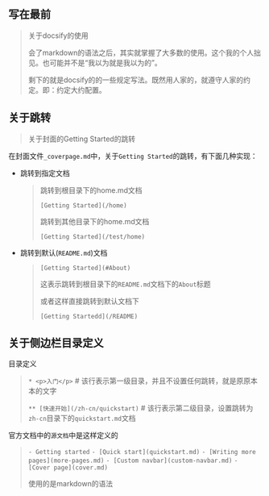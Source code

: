 ## 写在最前

> 关于docsify的使用
>
> 会了markdown的语法之后，其实就掌握了大多数的使用。这个我的个人拙见。也可能并不是“我以为就是我以为的”。
>
> 剩下的就是docsify的的一些规定写法。既然用人家的，就遵守人家的约定。即：约定大约配置。

## 关于跳转

> 关于封面的Getting Started的跳转

在封面文件`_coverpage.md`中，关于`Getting Started`的跳转，有下面几种实现：

- 跳转到指定文档

  > 跳转到根目录下的home.md文档
  >
  > `[Getting Started](/home)`
  >
  > 跳转到其他目录下的home.md文档
  >
  > `[Getting Started](/test/home)`

- 跳转到默认(`README.md`)文档

  > `[Getting Started](#About)`
  >
  > 这表示跳转到根目录下的`README.md`文档下的`About`标题
  >
  > 或者这样直接跳转到默认文档下
  >
  > `[Getting Startedd](/README)`

## 关于侧边栏目录定义

目录定义

> `* <p>入门</p>` # 该行表示第一级目录，并且不设置任何跳转，就是原原本本的文字
>
> `** [快速开始](/zh-cn/quickstart)` # 该行表示第二级目录，设置跳转为`zh-cn`目录下的`quickstart.md`文档

官方文档中的`源文档`中是这样定义的

> `- Getting started`
> 	`- [Quick start](quickstart.md)` 
> 	`- [Writing more pages](more-pages.md)` 
> 	`- [Custom navbar](custom-navbar.md)` 
> 	`- [Cover page](cover.md)`
>
> 使用的是markdown的语法

